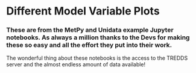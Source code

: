 # Different Model Variable Plots

### These are from the MetPy and Unidata example Jupyter notebooks. As always a million thanks to the Devs for making these so easy and all the effort they put into their work.

The wonderful thing about these notebooks is the access to the TREDDS server and the almost endless amount of data available!
